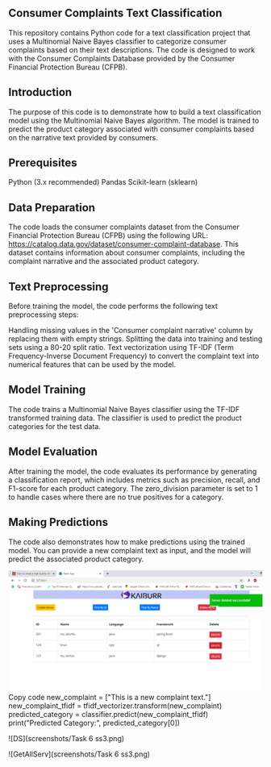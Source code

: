 ## Consumer Complaints Text Classification 
This repository contains Python code for a text classification project that uses a Multinomial Naive Bayes classifier to categorize consumer complaints based on their text descriptions. The code is designed to work with the Consumer Complaints Database provided by the Consumer Financial Protection Bureau (CFPB).

## Introduction
The purpose of this code is to demonstrate how to build a text classification model using the Multinomial Naive Bayes algorithm. The model is trained to predict the product category associated with consumer complaints based on the narrative text provided by consumers.

## Prerequisites

Python (3.x recommended)
Pandas
Scikit-learn (sklearn)

## Data Preparation
The code loads the consumer complaints dataset from the Consumer Financial Protection Bureau (CFPB) using the following URL: https://catalog.data.gov/dataset/consumer-complaint-database. This dataset contains information about consumer complaints, including the complaint narrative and the associated product category.

## Text Preprocessing
Before training the model, the code performs the following text preprocessing steps:

Handling missing values in the 'Consumer complaint narrative' column by replacing them with empty strings.
Splitting the data into training and testing sets using a 80-20 split ratio.
Text vectorization using TF-IDF (Term Frequency-Inverse Document Frequency) to convert the complaint text into numerical features that can be used by the model.
## Model Training
The code trains a Multinomial Naive Bayes classifier using the TF-IDF transformed training data. The classifier is used to predict the product categories for the test data.

## Model Evaluation
After training the model, the code evaluates its performance by generating a classification report, which includes metrics such as precision, recall, and F1-score for each product category. The zero_division parameter is set to 1 to handle cases where there are no true positives for a category.

## Making Predictions
The code also demonstrates how to make predictions using the trained model. You can provide a new complaint text as input, and the model will predict the associated product category.

![WebUiForms](screenshots/task4WebUIForm.png)
Copy code
new_complaint = ["This is a new complaint text."]
new_complaint_tfidf = tfidf_vectorizer.transform(new_complaint)
predicted_category = classifier.predict(new_complaint_tfidf)
print("Predicted Category:", predicted_category[0])

![DS](screenshots/Task 6 ss3.png)

![GetAllServ](screenshots/Task 6 ss3.png)

